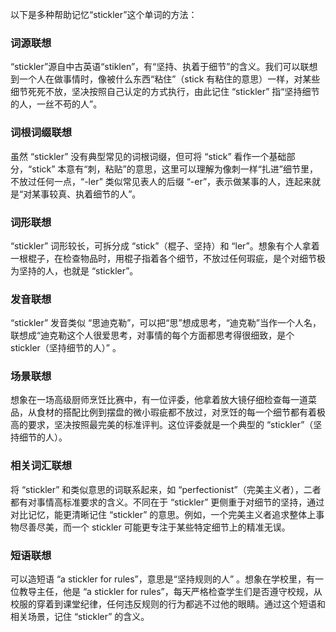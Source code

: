 以下是多种帮助记忆“stickler”这个单词的方法：

### 词源联想
“stickler”源自中古英语“stiklen”，有“坚持、执着于细节”的含义。我们可以联想到一个人在做事情时，像被什么东西“粘住”（stick 有粘住的意思）一样，对某些细节死死不放，坚决按照自己认定的方式执行，由此记住 “stickler” 指“坚持细节的人，一丝不苟的人”。

### 词根词缀联想
虽然 “stickler” 没有典型常见的词根词缀，但可将 “stick” 看作一个基础部分，“stick” 本意有“刺，粘贴”的意思，这里可以理解为像刺一样“扎进”细节里，不放过任何一点，“-ler” 类似常见表人的后缀 “-er”，表示做某事的人，连起来就是“对某事较真、执着细节的人”。

### 词形联想
“stickler” 词形较长，可拆分成 “stick”（棍子、坚持）和 “ler”。想象有个人拿着一根棍子，在检查物品时，用棍子指着各个细节，不放过任何瑕疵，是个对细节极为坚持的人，也就是 “stickler”。

### 发音联想
“stickler” 发音类似 “思迪克勒”，可以把“思”想成思考，“迪克勒”当作一个人名，联想成“迪克勒这个人很爱思考，对事情的每个方面都思考得很细致，是个 stickler（坚持细节的人）” 。

### 场景联想
想象在一场高级厨师烹饪比赛中，有一位评委，他拿着放大镜仔细检查每一道菜品，从食材的搭配比例到摆盘的微小瑕疵都不放过，对烹饪的每一个细节都有着极高的要求，坚决按照最完美的标准评判。这位评委就是一个典型的 “stickler”（坚持细节的人）。

### 相关词汇联想
将 “stickler” 和类似意思的词联系起来，如 “perfectionist”（完美主义者），二者都有对事情高标准要求的含义。不同在于 “stickler” 更侧重于对细节的坚持，通过对比记忆，能更清晰记住 “stickler” 的意思。例如，一个完美主义者追求整体上事物尽善尽美，而一个 stickler 可能更专注于某些特定细节上的精准无误。

### 短语联想
可以造短语 “a stickler for rules”，意思是“坚持规则的人” 。想象在学校里，有一位教导主任，他是 “a stickler for rules”，每天严格检查学生们是否遵守校规，从校服的穿着到课堂纪律，任何违反规则的行为都逃不过他的眼睛。通过这个短语和相关场景，记住 “stickler” 的含义。 
